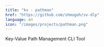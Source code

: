 ```yaml
---
title: "kv - pathman"
href: "https://github.com/shmugoh/sv-dlp"
language: en
icon: "/images/projects/pathman.png"
---
```


Key-Value Path Management CLI Tool
